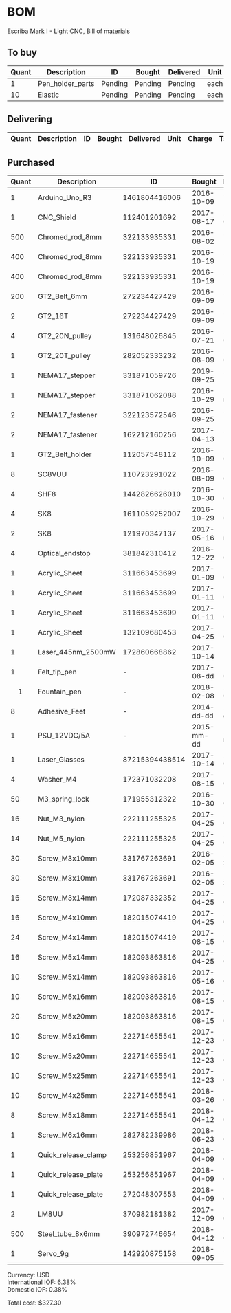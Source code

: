 # BOM
Escriba Mark I - Light CNC, Bill of materials

## To buy
| Quant | Description          | ID             | Bought     | Delivered  | Unit | Charge | Taxes |   Cost |
|-------|----------------------|----------------|------------|------------|------|--------|-------|--------|
|     1 | Pen_holder_parts     | Pending        | Pending    | Pending    | each |   0.00 |  0.00 |   0.00 |
|    10 | Elastic              | Pending        | Pending    | Pending    | each |   0.00 |  0.00 |   0.00 |

## Delivering
| Quant | Description          | ID             | Bought     | Delivered  | Unit | Charge | Taxes |   Cost |
|-------|----------------------|----------------|------------|------------|------|--------|-------|--------|

## Purchased
| Quant | Description          | ID             | Bought     | Delivered  | Unit | Charge | Taxes |   Cost |
|-------|----------------------|----------------|------------|------------|------|--------|-------|--------|
|     1 | Arduino_Uno_R3       |  1461804416006 | 2016-10-09 | 2016-11-29 | each |   7.82 |  0.49 |   8.31 |
|     1 | CNC_Shield           |   112401201692 | 2017-08-17 | 2018-01-23 | each |   7.40 |  0.46 |   7.86 |
|   500 | Chromed_rod_8mm      |   322133935331 | 2016-08-02 | 2016-10-10 | mm   |   5.78 |  0.38 |   6.15 |
|   400 | Chromed_rod_8mm      |   322133935331 | 2016-10-19 | 2016-11-17 | mm   |  11.58 |  0.73 |  12.31 |
|   400 | Chromed_rod_8mm      |   322133935331 | 2016-10-19 | 2016-11-17 | mm   |   0.00 |  0.00 |   0.00 |
|   200 | GT2_Belt_6mm         |   272234427429 | 2016-09-09 | 2016-10-25 | cm   |   7.68 |  0.48 |   8.16 |
|     2 | GT2_16T              |   272234427429 | 2016-09-09 | 2016-10-25 | each |   0.00 |  0.00 |   0.00 |
|     4 | GT2_20N_pulley       |   131648026845 | 2016-07-21 | 2016-09-dd | each |  10.98 |  0.69 |  11.67 |
|     1 | GT2_20T_pulley       |   282052333232 | 2016-08-09 | 2016-09-1d | each |   2.35 |  0.14 |   2.49 |
|     1 | NEMA17_stepper       |   331871059726 | 2019-09-25 | 2016-10-28 | each |  10.38 |  0.66 |  11.04 |
|     1 | NEMA17_stepper       |   331871062088 | 2016-10-29 | 2017-mm-dd | each |  10.38 |  0.66 |  11.04 |
|     2 | NEMA17_fastener      |   322123572546 | 2016-09-25 | 2016-11-17 | each |   7.87 |  0.50 |   8.37 |
|     2 | NEMA17_fastener      |   162212160256 | 2017-04-13 | 2016-11-17 | each |  12.50 |  0.79 |  13.29 |
|     1 | GT2_Belt_holder      |   112057548112 | 2016-10-09 | 2017-01-12 | each |   2.71 |  0.17 |   2.88 |
|     8 | SC8VUU               |   110723291022 | 2016-08-09 | 2016-09-20 | each |  18.04 |  1.15 |  19.19 |
|     4 | SHF8                 |  1442826626010 | 2016-10-30 | 2017-01-03 | each |   7.78 |  0.49 |   8.27 |
|     4 | SK8                  |  1611059252007 | 2016-10-29 | 2017-01-05 | each |   4.74 |  0.30 |   5.04 |
|     2 | SK8                  |   121970347137 | 2017-05-16 | 2017-mm-dd | each |   2.85 |  0.18 |   3.03 |
|     4 | Optical_endstop      |   381842310412 | 2016-12-22 | 2017-05-18 | each |   3.21 |  0.20 |   3.41 |
|     1 | Acrylic_Sheet        |   311663453699 | 2017-01-09 | 2017-03-27 | each |   5.89 |  0.37 |   6.26 |
|     1 | Acrylic_Sheet        |   311663453699 | 2017-01-11 | 2017-07-12 | each |   5.89 |  0.37 |   6.26 |
|     1 | Acrylic_Sheet        |   311663453699 | 2017-01-11 | 2017-07-12 | each |   5.89 |  0.37 |   6.26 |
|     1 | Acrylic_Sheet        |   132109680453 | 2017-04-25 | 2017-05-18 | each |   5.89 |  0.37 |   6.26 |
|     1 | Laser_445nm_2500mW   |   172860668862 | 2017-10-14 | 2017-11-27 | each |  78.22 |  4.99 |  83.21 |
|     1 | Felt_tip_pen         | -              | 2017-08-dd | 2017-08-dd | each |   0.00 |  1.00 |   1.00 |
|     1 | Fountain_pen         | -              | 2018-02-08 | 2018-02-08 | each |   6.08 |  0.00 |   6.08 |
|     8 | Adhesive_Feet        | -              | 2014-dd-dd | 2014-dd-dd | each |   0.00 |  0.00 |   0.00 |
|     1 | PSU_12VDC/5A         | -              | 2015-mm-dd | 2015-mm-dd | each |   0.00 |  0.00 |   0.00 |
|     1 | Laser_Glasses        | 87215394438514 | 2017-10-14 | 2018-03-08 | each |  19.84 |  0,07 |  19.91 |
|     4 | Washer_M4            |   172371032208 | 2017-08-15 | 2018-03-26 | each |   0.09 |  0.01 |   0.10 |
|    50 | M3_spring_lock       |   171955312322 | 2016-10-30 | 2017-03-21 | each |   1.44 |  0.09 |   1.53 |
|    16 | Nut_M3_nylon         |   222111255325 | 2017-04-25 | 2017-07-dd | each |   1.72 |  0.10 |   1.82 |
|    14 | Nut_M5_nylon         |   222111255325 | 2017-04-25 | 2017-07-dd | each |   1.40 |  0.08 |   1.48 |
|    30 | Screw_M3x10mm        |   331767263691 | 2016-02-05 | 2016-xx-xx | each |   0.99 |  0.06 |   1.05 |
|    30 | Screw_M3x10mm        |   331767263691 | 2016-02-05 | 2016-xx-xx | each |   0.99 |  0.06 |   1.05 |
|    16 | Screw_M3x14mm        |   172087332352 | 2017-04-25 | 2017-05-dd | each |   1.82 |  0.11 |   1.93 |
|    16 | Screw_M4x10mm        |   182015074419 | 2017-04-25 | 2017-05-dd | each |   2.04 |  0.13 |   2.17 |
|    24 | Screw_M4x14mm        |   182015074419 | 2017-08-15 | 2018-03-26 | each |   3.79 |  0.24 |   4.03 |
|    16 | Screw_M5x14mm        |   182093863816 | 2017-04-25 | 2017-05-dd | each |   2.18 |  0.13 |   2.31 |
|    10 | Screw_M5x14mm        |   182093863816 | 2017-05-16 | 2017-07-dd | each |   2.17 |  0.13 |   2.30 |
|    10 | Screw_M5x16mm        |   182093863816 | 2017-08-15 | 2018-03-26 | each |   2.36 |  0.15 |   2.51 |
|    20 | Screw_M5x20mm        |   182093863816 | 2017-08-15 | 2018-03-26 | each |   2.62 |  0.09 |   0.09 |
|    10 | Screw_M5x16mm        |   222714655541 | 2017-12-23 | 2018-04-28 | each |   1.77 |  0.11 |   1.88 |
|    10 | Screw_M5x20mm        |   222714655541 | 2017-12-23 | 2018-04-28 | each |   2.05 |  0.13 |   2.18 |
|    10 | Screw_M5x25mm        |   222714655541 | 2017-12-23 | 2018-04-28 | each |   2.05 |  0.13 |   2.18 |
|    10 | Screw_M4x25mm        |   222714655541 | 2018-03-26 | 2018-06-04 | each |   1.79 |  0.10 |   1.89 |
|     8 | Screw_M5x18mm        |   222714655541 | 2018-04-12 | 2018-07-dd | each |   2.30 |  0.15 |   2.45 |
|     1 | Screw_M6x16mm        |   282782239986 | 2018-06-23 | 2018-07-31 | each |   1.03 |       |        |
|     1 | Quick_release_clamp  |   253256851967 | 2018-04-09 | 2018-06-06 | each |   7.04 |  0.45 |   7.49 |
|     1 | Quick_release_plate  |   253256851967 | 2018-04-09 | 2018-06-06 | each |   0.00 |  0.00 |   0.00 |
|     1 | Quick_release_plate  |   272048307553 | 2018-04-09 | 2018-06-20 | each |   2.91 |  0.11 |   3.02 |
|     2 | LM8UU                |   370982181382 | 2017-12-09 | 2018-04-11 | each |   1.08 |  0.07 |   1.15 |
|   500 | Steel_tube_8x6mm     |   390972746654 | 2018-04-12 | 2018-05-28 | mm   |   8.33 |  0.49 |   8.82 |
|     1 | Servo_9g             |   142920875158 | 2018-09-05 | 2018-10-23 | each |   2.08 |  0.12 |   2.20 |

Currency: USD<br/>
International IOF: 6.38%<br/>
Domestic IOF: 0.38%

Total cost: $327.30
